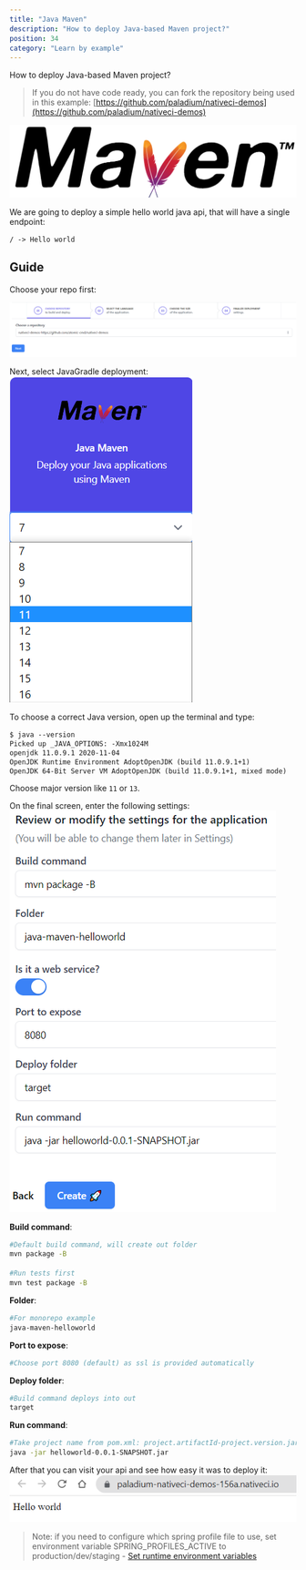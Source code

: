```yaml
---
title: "Java Maven"
description: "How to deploy Java-based Maven project?"
position: 34
category: "Learn by example"
---
```


<description>
How to deploy Java-based Maven project?
</description>

> If you do not have code ready, you can fork the repository being used in this example: [https://github.com/paladium/nativeci-demos](https://github.com/paladium/nativeci-demos)

![Maven](/images/languages/maven.png)

We are going to deploy a simple hello world java api, that will have a single endpoint:
```
/ -> Hello world
```

## Guide
Choose your repo first:

![Choose repo](/images/intro/choose-repo.png)

Next, select JavaGradle deployment:
![Java Maven select](/images/examples/java-maven-choose.png)

To choose a correct Java version, open up the terminal and type:
```
$ java --version
Picked up _JAVA_OPTIONS: -Xmx1024M
openjdk 11.0.9.1 2020-11-04
OpenJDK Runtime Environment AdoptOpenJDK (build 11.0.9.1+1)
OpenJDK 64-Bit Server VM AdoptOpenJDK (build 11.0.9.1+1, mixed mode)
```

Choose major version like ```11``` or ```13```.

On the final screen, enter the following settings:
![Java Maven settings](/images/examples/java-maven-settings.png)

**Build command**:
```bash
#Default build command, will create out folder
mvn package -B

#Run tests first
mvn test package -B
```

**Folder**:
```bash
#For monorepo example
java-maven-helloworld
```

**Port to expose**:
```bash
#Choose port 8080 (default) as ssl is provided automatically
```

**Deploy folder**:
```bash
#Build command deploys into out
target
```

**Run command**:
```bash
#Take project name from pom.xml: project.artifactId-project.version.jar
java -jar helloworld-0.0.1-SNAPSHOT.jar
```

After that you can visit your api and see how easy it was to deploy it:
![Deployed](/images/examples/java-maven-deployed.png)

> Note: if you need to configure which spring profile file to use, set environment variable SPRING_PROFILES_ACTIVE to production/dev/staging - [Set runtime environment variables](/apps/envs)
